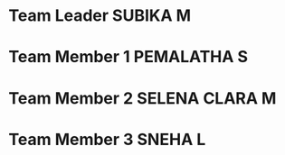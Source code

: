 # Team Leader SUBIKA M
# Team Member 1 PEMALATHA S
# Team Member 2 SELENA CLARA M
# Team Member 3 SNEHA L

